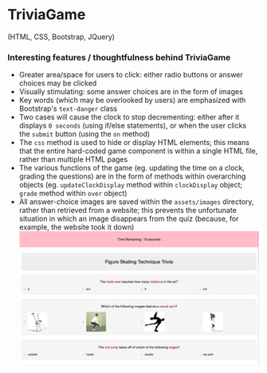 # TriviaGame
(HTML, CSS, Bootstrap, JQuery)
### Interesting features / thoughtfulness behind TriviaGame
* Greater area/space for users to click: either radio buttons or answer choices may be clicked
* Visually stimulating: some answer choices are in the form of images
* Key words (which may be overlooked by users) are emphasized with Bootstrap's `text-danger` class
* Two cases will cause the clock to stop decrementing: either after it displays `0 seconds` (using if/else statements), or when the user clicks the `submit` button (using the `on` method)
* The `css` method is used to hide or display HTML elements; this means that the entire hard-coded game component is within a single HTML file, rather than multiple HTML pages
* The various functions of the game (eg. updating the time on a clock, grading the questions) are in the form of methods within overarching objects (eg. `updateClockDisplay` method within `clockDisplay` object; `grade` method within `over` object)
* All answer-choice images are saved within the `assets/images` directory, rather than retrieved from a website; this prevents the unfortunate situation in which an image disappears from the quiz (because, for example, the website took it down)
![Trivia Game](images/Trivia-Game.png)
